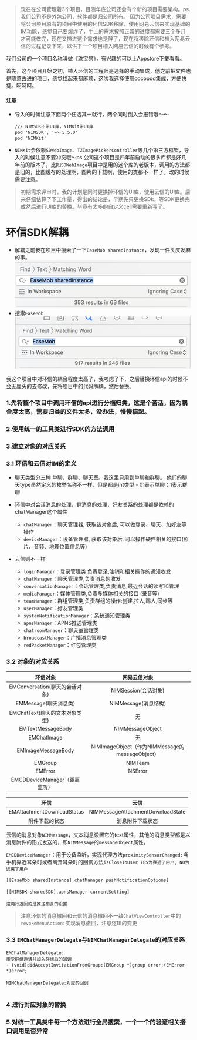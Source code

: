 > 现在在公司管理着3个项目，目测年底公司还会有个新的项目需要架构。ps. 我们公司不是外包公司，软件都是归公司所有。
> 因为公司项目需求，需要将公司项目原有的项目中使用的环信SDK移除，使用网易云信来实现基础的IM功能，感觉自己要爆炸了，手上的需求按照正常的进度都需要三个多月才可能做完，现在又插进这个需求也是醉了，现在将移除环信和植入网易云信的过程记录下来，以供下一个项目植入网易云信的时候有个参考。


我们公司的一个项目名称叫做《珠宝易》，有兴趣的可以上Appstore下载看看。

首先，这个项目开始之初，植入环信的工程师是选择的手动集成，他之前把文件也是随意丢进的项目，感觉找起来都麻烦，这次我选择使用cocopod集成，方便快捷。呵呵呵。

#### 注意
- 导入的时候注意下面两个任选其一就行，两个同时倒入会报错哦～～

    ```
    /// NIMSDK不带UI库，NIMKit带UI库
    pod 'NIMSDK', '~> 5.5.0'
    pod 'NIMKit'
    ```
- `NIMKit`会依赖`SDWebImage`、`TZImagePickerController`等几个第三方框架，导入的时候注意不要冲突哦～ps.公司这个项目是四年前启动的很多库都是好几年前的版本了，比如`SDWebImage`项目中是用的这个库的老版本，调用的方法都是旧的，比图缓存的处理啊，图片的下载啊，使用的类都不一样了，改的时候需要注意。

> 初期需求评审时，我的计划是同时更换掉环信的UI库，使用云信的UI库。后来仔细估算了下工作量，得出的结论是，早期先只更换SDk，等SDK更换完成然后进行UI库的替换。毕竟有太多的自定义cell需要重新写了。

# 环信SDK解耦
- 解耦之前我在项目中搜索了一下`EaseMob sharedInstance`，发现一件头皮发麻的事。
    ![](media/15362863496447.jpg)
- 搜索`EaseMob`
    ![](media/15362863992513.jpg)

我这个项目中对环信的耦合程度太高了，我考虑了下，之后替换环信api的时候不会无厘头的去修改，先将项目中的代码解耦，然后替换。

### 1.先将整个项目中调用环信的api进行分档归类，这是个苦活，因为耦合度太高，需要归类的文件太多，没办法，慢慢搞起。

### 2.使用统一的工具类进行SDK的方法调用

### 3.建立对象的对应关系

### 3.1 环信和云信对IM的定义

- 聊天类型分三种 单聊、群聊、聊天室。我这里只用到单聊和群聊。
  他们的聊天type虽然定义的枚举名称不一样，但是都是int类型 - 0:表示单聊；1表示群聊
    
- 环信中对会话消息的处理，群消息的处理，好友关系的处理都是依赖的chatManager这个属性
    - `chatManager`：聊天管理器, 获取该对象后, 可以做登录、聊天、加好友等操作
    - `deviceManager`：设备管理器, 获取该对象后, 可以操作硬件相关的接口(照片、音频、地理位置信息等)
- 云信则不一样
    - `loginManager`：登录管理类 负责登录,注销和相关操作的通知收发
    - `chatManager`：聊天管理类,负责消息的收发
    - `conversationManager`：会话管理类,负责消息,最近会话的读写和管理
    - `mediaManager`：媒体管理类,负责多媒体相关的接口 (录音等)
    - `teamManager`：群组管理类,负责群组的操作:创建,拉人,踢人,同步等
    - `userManager`：好友管理类
    - `systemNotificationManager`：系统通知管理类
    - `apnsManager`：APNS推送管理类
    - `chatroomManager`：聊天室管理类
    - `broadcastManager`：广播消息管理类
    - `redPacketManager`：红包管理类
    
### 3.2 对象的对应关系

| 环信对象 | 网易云信对象 |
| :-: | :-: |
| EMConversation(聊天的会话对象) | NIMSession(会话对象) |
| EMMessage(聊天消息类) | NIMMessage(消息结构) |
| EMChatText(聊天的文本对象类型) | 无 |
| EMTextMessageBody | NIMMessageObject |
| EMChatImage | 无 |
| EMImageMessageBody | NIMImageObject（作为NIMMessage的messageObject） |
| EMGroup | NIMTeam |
| EMError | NSError |
| EMCDDeviceManager（距离监听） |  |


| 环信 | 云信 |
| :-: | :-: |
| EMAttachmentDownloadStatus | NIMMessageAttachmentDownloadState |
| 附件下载的状态 | 消息附件下载状态 |

云信的消息对象`NIMMessage`，文本消息设置它的text属性，其他的消息类型都是以消息附件的形式发送的，即`NIMMessage`的`messageObject`属性。                      

`EMCDDeviceManager`：用于设备监听，实现代理方法`proximitySensorChanged:`当手机靠近耳朵时或者离开耳朵时的回调方法`isCloseToUser YES为靠近了用户, NO为远离了用户`

```
[[EaseMob sharedInstance].chatManager pushNotificationOptions]

[[NIMSDK sharedSDK].apnsManager currentSetting]

这两行返回的是推送相关的设置
```

> 注意环信的消息撤回和云信的消息撤回不一致`ChatViewController`中的`revokeMenuAction:`实现消息撤回，注意逻辑的变更


### 3.3 `EMChatManagerDelegate`与`NIMChatManagerDelegate`的对应关系

```
EMChatManagerDelegate:
接受群组邀请并加入群组后的回调
- (void)didAcceptInvitationFromGroup:(EMGroup *)group error:(EMError *)error;

NIMChatManagerDelegate:对应的回调


```



### 4.进行对应对象的替换

### 5.对统一工具类中每一个方法进行全局搜索，一个一个的验证相关接口调用是否异常





